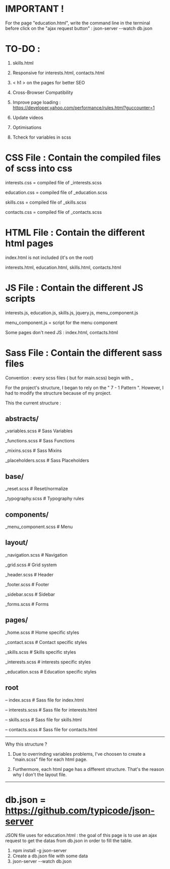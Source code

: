 IMPORTANT !
=====
For the page "education.html", write the command line in the terminal before click on the "ajax request button" : 
json-server --watch db.json

TO-DO :
=====

1. skills.html

2. Responsive for interests.html, contacts.html

3. < h1 > on the pages for better SEO

4. Cross-Browser Compatibility

5. Improve page loading : https://developer.yahoo.com/performance/rules.html?guccounter=1

6. Update videos

7. Optimisations

8. Tcheck for variables in scss

CSS File : Contain the compiled files of scss into css
=====
interests.css = compiled file of _interests.scss

education.css = compiled file of _education.scss

skills.css = compiled file of _skills.scss 

contacts.css = compiled file of _contacts.scss


HTML File : Contain the different html pages
=====
index.html is not included (it's on the root)

interests.html, education.html, skills.html, contacts.html


JS File : Contain the different JS scripts
=====
interests.js, education.js, skills.js, jquery.js, menu_component.js

menu_component.js = script for the menu component

Some pages don't need JS : index.html, contacts.html


Sass File : Contain the different sass files
=====
Convention : every scss files ( but for main.scss) begin with _

For the project's structure, I began to rely on the " 7 - 1 Pattern ". However, I had to modify the structure because of my project. 

This the current structure : 


abstracts/
-------
_variables.scss    # Sass Variables

_functions.scss    # Sass Functions

_mixins.scss       # Sass Mixins

_placeholders.scss # Sass Placeholders


base/
-------

_reset.scss        # Reset/normalize

_typography.scss   # Typography rules
  
 
components/
-------

_menu_component.scss # Menu


layout/
-------

_navigation.scss   # Navigation

_grid.scss         # Grid system

_header.scss       # Header

_footer.scss       # Footer

_sidebar.scss      # Sidebar

_forms.scss        # Forms


pages/
-------
_home.scss         # Home specific styles

_contact.scss      # Contact specific styles

_skills.scss       # Skills specific styles

_interests.scss    # interests specific styles

_education.scss    # Education specific styles


root
-------
– index.scss             # Sass file for index.html

 – interests.scss        # Sass file for interests.html
 
 – skills.scss            # Sass file for skills.html
 
 – contacts.scss          # Sass file for contacts.html

-------
Why this structure ?

1. Due to overrinding variables problems, I've choosen to create a "main.scss" file for each html page.

2. Furthermore, each html page has a different structure. That's the reason why I don't the layout file.
-------

db.json = https://github.com/typicode/json-server
=====

JSON file uses for education.html : the goal of this page is to use an ajax request to get the datas from db.json in order to fill the table.

1. npm install -g json-server
2. Create a db.json file with some data
3. json-server --watch db.json
